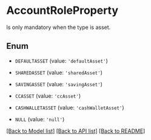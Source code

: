 # AccountRoleProperty

Is only mandatory when the type is asset.

## Enum

* `DEFAULTASSET` (value: `'defaultAsset'`)

* `SHAREDASSET` (value: `'sharedAsset'`)

* `SAVINGASSET` (value: `'savingAsset'`)

* `CCASSET` (value: `'ccAsset'`)

* `CASHWALLETASSET` (value: `'cashWalletAsset'`)

* `NULL` (value: `'null'`)

[[Back to Model list]](../README.md#documentation-for-models) [[Back to API list]](../README.md#documentation-for-api-endpoints) [[Back to README]](../README.md)


